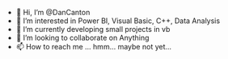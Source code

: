 - 👋 Hi, I’m @DanCanton
- 👀 I’m interested in Power BI, Visual Basic, C++, Data Analysis
- 🌱 I’m currently developing small projects in vb
- 💞️ I’m looking to collaborate on Anything
- 📫 How to reach me ... hmm... maybe not yet...

<!---
DanCanton/DanCanton is a ✨ special ✨ repository because its `README.md` (this file) appears on your GitHub profile.
You can click the Preview link to take a look at your changes.
--->
